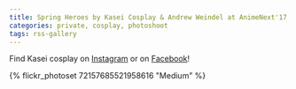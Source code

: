 ```yaml
---
title: Spring Heroes by Kasei Cosplay & Andrew Weindel at AnimeNext'17
categories: private, cosplay, photoshoot
tags: rss-gallery
---
```


Find Kasei cosplay on [Instagram](https://www.instagram.com/kaseicosplay/) or on [Facebook](https://www.facebook.com/KaseiCosplay/)! 

{% flickr_photoset 72157685521958616 "Medium" %}
